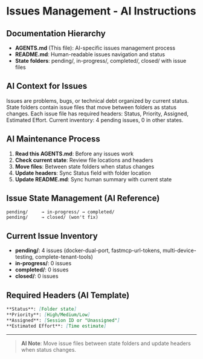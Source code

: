 # Issues Management - AI Instructions

## Documentation Hierarchy
- **AGENTS.md** (This file): AI-specific issues management process
- **README.md**: Human-readable issues navigation and status
- **State folders**: pending/, in-progress/, completed/, closed/ with issue files

## AI Context for Issues
Issues are problems, bugs, or technical debt organized by current status.
State folders contain issue files that move between folders as status changes.
Each issue file has required headers: Status, Priority, Assigned, Estimated Effort.
Current inventory: 4 pending issues, 0 in other states.

## AI Maintenance Process
1. **Read this AGENTS.md**: Before any issues work
2. **Check current state**: Review file locations and headers
3. **Move files**: Between state folders when status changes
4. **Update headers**: Sync Status field with folder location
5. **Update README.md**: Sync human summary with current state

## Issue State Management (AI Reference)
```
pending/     → in-progress/ → completed/
pending/     → closed/ (won't fix)
```

## Current Issue Inventory
- **pending/**: 4 issues (docker-dual-port, fastmcp-url-tokens, multi-device-testing, complete-tenant-tools)
- **in-progress/**: 0 issues
- **completed/**: 0 issues
- **closed/**: 0 issues

## Required Headers (AI Template)
```markdown
**Status**: [Folder state]
**Priority**: [High/Medium/Low]
**Assigned**: [Session ID or "Unassigned"]
**Estimated Effort**: [Time estimate]
```

---

> **AI Note**: Move issue files between state folders and update headers when status changes.